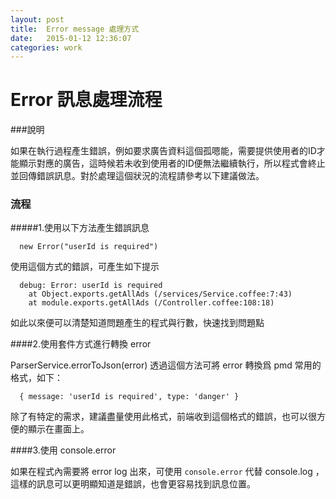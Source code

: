 ```yaml
---
layout: post
title:  Error message 處理方式
date:   2015-01-12 12:36:07
categories: work
---
```


# Error 訊息處理流程

###說明

如果在執行過程產生錯誤，例如要求廣告資料這個孤嗯能，需要提供使用者的ID才能顯示對應的廣告，這時候若未收到使用者的ID便無法繼續執行，所以程式會終止並回傳錯誤訊息。對於處理這個狀況的流程請參考以下建議做法。


### 流程

#####1.使用以下方法產生錯誤訊息

```
  new Error("userId is required") 
```

使用這個方式的錯誤，可產生如下提示

```
  debug: Error: userId is required
    at Object.exports.getAllAds (/services/Service.coffee:7:43)
    at module.exports.getAllAds (/Controller.coffee:108:18)
```

如此以來便可以清楚知道問題產生的程式與行數，快速找到問題點

####2.使用套件方式進行轉換 error

  ParserService.errorToJson(error)
透過這個方法可將 error 轉換爲 pmd 常用的格式，如下：

```  
  { message: 'userId is required', type: 'danger' }
```

除了有特定的需求，建議盡量使用此格式，前端收到這個格式的錯誤，也可以很方便的顯示在畫面上。

####3.使用 console.error

如果在程式內需要將 error log 出來，可使用 `console.error` 代替 console.log ，這樣的訊息可以更明顯知道是錯誤，也會更容易找到訊息位置。
